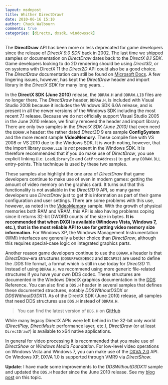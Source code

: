 ```yaml
---
layout: msdnpost
title: Whither DirectDraw?
date: 2010-06-16 15:10
author: Chuck Walbourn
comments: true
categories: [directx, dxsdk, windowssdk]
---
```

The <strong>DirectDraw</strong> API has been more or less deprecated for game developers since the release of <em>DirectX 9.0 SDK</em> back in 2002. The last time we shipped samples or documentation on <em>DirectDraw</em> dates back to the <em>DirectX 8.1 SDK</em>. Game developers looking to do 2D rendering should be using <em>Direct3D</em>, or on systems with DirectX 11 the <em>Direct2D </em>API could also be a good choice. The <em>DirectDraw</em> documentation can still be found on <a href="https://docs.microsoft.com/en-us/previous-versions/aa917136(v=msdn.10)">Microsoft Docs</a>. A few lingering issues, however, has kept the <em>DirectDraw</em> header and import library in the <em>DirectX SDK</em> for many long years...
<!--more-->

In the <strong>DirectX SDK (June 2010)</strong> release, the <code>DDRAW.H</code> and <code>DDRAW.LIB</code> files are no longer there. The <em>DirectDraw</em> header, <code>DDRAW.H</code>, is included with Visual Studio 2008 because it includes the Windows SDK 6.0A release, and is present in all the newer versions of the Windows SDK including the most recent 7.1 release. Because we do not officially support Visual Studio 2005 in the June 2010 release, we finally removed the header and import library. There are only two samples in the <em>DirectX SDK (June 2010) </em>that even need the <code>DDRAW.H</code> header: the rather dated <em>Direct3D </em>9 era sample <strong>ConfigSystem</strong> and the more recent sample <strong>VideoMemory</strong>. These compile fine with VS 2008 or VS 2010 due to the Windows SDK. It is worth noting, however, that the import library <code>DDRAW.LIB</code> is <em>not</em> present in the Windows SDK. It is therefore recommended that if you do make use of <em>DirectDraw</em>, you use explicit linking (i.e. ``LoadLibraryEx`` and ``GetProcAddress``) to get any <code>DDRAW.DLL</code> entry-points. This technique is used by these two samples.

These samples also highlight the one area of <em>DirectDraw </em>that game developers continue to make use of even in modern games: getting the amount of video memory on the graphics card. It turns out that this functionality is not available in the <em>Direct3D </em>9 API, so many game developers use <em>DirectDraw </em>just to get this information as part of their game configuration and user settings. There are some problems with this use, however, as noted in the <a href="https://github.com/walbourn/directx-sdk-samples/tree/master/VideoMemory">VideoMemory</a> sample. With the growth of physical memories both RAM and VRAM, this API is also having problems coping since it returns 32-bit DWORD counts of the size in bytes. <strong>It is recommended that when DXGI is available (Windows Vista, Windows 7, etc.), that is the most reliable API to use for getting video memory size information.</strong> For Windows XP, the Windows Management Instrumentation (WMI) interfaces are generally a better choice than <em>DirectDraw</em>, although this requires special-case logic on integrated graphics parts.

Another reason game developers continue to use the <code>DDRAW.H</code> header is that <em>DirectDraw</em>-era structures (<code>DDSURFACEDESC2</code> and <code>DDCAPS2</code>) are used to define the .DDS file format, a format which is still in use today for <em>Direct3D </em>11. Instead of using <code>DDRAW.H</code>, we recommend using more generic file-related structures if you have your own DDS codec. These structures are documented in the Windows DirectX graphics documentation in the <a href="https://docs.microsoft.com/en-us/windows/desktop/direct3ddds/dx-graphics-dds">DDS</a> Reference. You can also find a <code>DDS.H</code> header in several samples that defines these documented structures, notably <em>DDSWithoutD3DX </em>or <em>DDSWithoutD3DX11</em>. As of the DirectX SDK (June 2010) release, all samples that need DDS structures use <code>DDS.H</code> instead of <code>DDRAW.H</code>.

> You can find the latest version of ``DDS.H`` on [GitHub](https://github.com/Microsoft/DirectXTex/blob/master/DirectXTex/DDS.h)

While many legacy DirectX APIs were left behind in the 32-bit only world (<em>DirectPlay, DirectMusic</em> performance layer<em>, </em>etc.<em>)</em>, <em>DirectDraw </em>(or at least <code>DirectDraw7</code>) is available to x64 native applications.

In general for video processing it is recommended that you make use of <em>DirectShow</em> or <em>Windows Media Foundation</em>. For low-level video operations on Windows Vista and Windows 7, you can make use of the <a href="http://msdn.microsoft.com/en-us/library/aa965263.aspx">DXVA 2.0</a> API. On Windows XP, DXVA 1.0 is supported through VMR9 via <em>DirectShow</em>.

<strong>Update</strong>: I have made some improvements to the <em>DDSWithoutD3DX11 </em>sample and updated the <code>DDS.H</code> header since the June 2010 release. See my <a href="https://walbourn.github.io/ddswithoutd3dx-sample-update/">blog post</a> on this topic.
